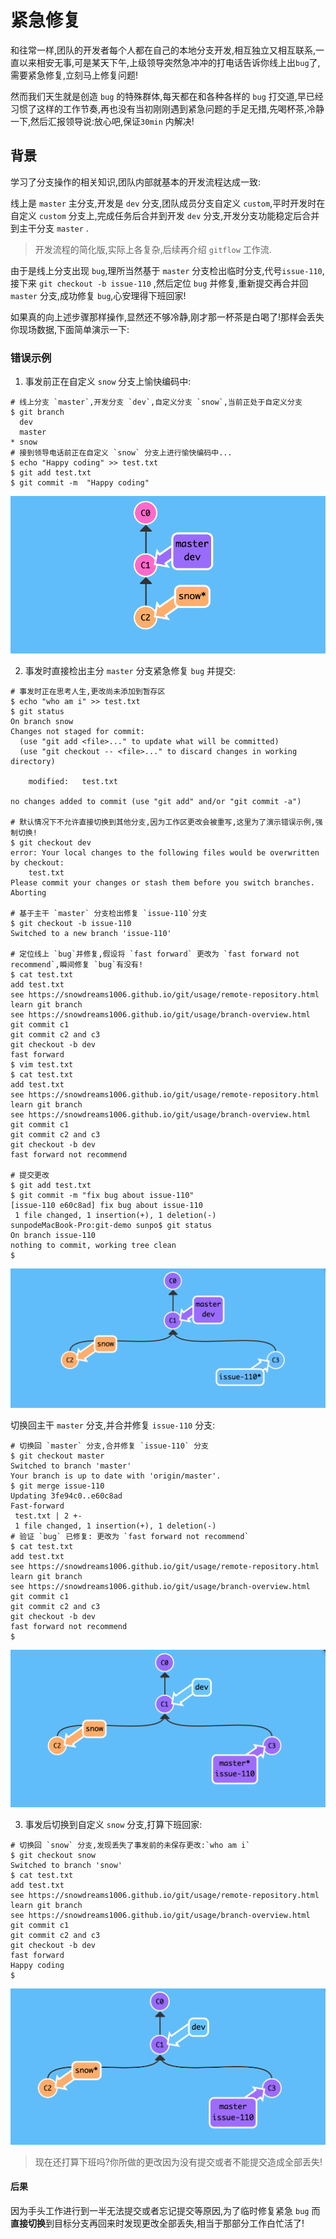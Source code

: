 # 紧急修复

和往常一样,团队的开发者每个人都在自己的本地分支开发,相互独立又相互联系,一直以来相安无事,可是某天下午,上级领导突然急冲冲的打电话告诉你线上出`bug`了,需要紧急修复,立刻马上修复问题!

然而我们天生就是创造 `bug` 的特殊群体,每天都在和各种各样的 `bug` 打交道,早已经习惯了这样的工作节奏,再也没有当初刚刚遇到紧急问题的手足无措,先喝杯茶,冷静一下,然后汇报领导说:放心吧,保证`30min` 内解决!

## 背景

学习了分支操作的相关知识,团队内部就基本的开发流程达成一致:

线上是 `master` 主分支,开发是 `dev` 分支,团队成员分支自定义 `custom`,平时开发时在自定义 `custom` 分支上,完成任务后合并到开发 `dev` 分支,开发分支功能稳定后合并到主干分支 `master` .

> 开发流程的简化版,实际上各复杂,后续再介绍 `gitflow` 工作流.

由于是线上分支出现 `bug`,理所当然基于 `master` 分支检出临时分支,代号`issue-110`,接下来 `git checkout -b issue-110` ,然后定位 `bug` 并修复,重新提交再合并回 `master` 分支,成功修复 `bug`,心安理得下班回家!

如果真的向上述步骤那样操作,显然还不够冷静,刚才那一杯茶是白喝了!那样会丢失你现场数据,下面简单演示一下:

### 错误示例

1. 事发前正在自定义 `snow` 分支上愉快编码中:

```
# 线上分支 `master`,开发分支 `dev`,自定义分支 `snow`,当前正处于自定义分支
$ git branch
  dev
  master
* snow
# 接到领导电话前正在自定义 `snow` 分支上进行愉快编码中...
$ echo "Happy coding" >> test.txt
$ git add test.txt
$ git commit -m  "Happy coding"
```

![git-branch-snow.png](../images/git-branch-snow.png)

2. 事发时直接检出主分 `master` 分支紧急修复 `bug` 并提交:

```
# 事发时正在思考人生,更改尚未添加到暂存区
$ echo "who am i" >> test.txt
$ git status
On branch snow
Changes not staged for commit:
  (use "git add <file>..." to update what will be committed)
  (use "git checkout -- <file>..." to discard changes in working directory)

    modified:   test.txt

no changes added to commit (use "git add" and/or "git commit -a")

# 默认情况下不允许直接切换到其他分支,因为工作区更改会被重写,这里为了演示错误示例,强制切换!
$ git checkout dev
error: Your local changes to the following files would be overwritten by checkout:
    test.txt
Please commit your changes or stash them before you switch branches.
Aborting

# 基于主干 `master` 分支检出修复 `issue-110`分支
$ git checkout -b issue-110
Switched to a new branch 'issue-110'

# 定位线上 `bug`并修复,假设将 `fast forward` 更改为 `fast forward not recommend`,瞬间修复 `bug`有没有!
$ cat test.txt
add test.txt
see https://snowdreams1006.github.io/git/usage/remote-repository.html
learn git branch
see https://snowdreams1006.github.io/git/usage/branch-overview.html
git commit c1
git commit c2 and c3
git checkout -b dev
fast forward
$ vim test.txt
$ cat test.txt
add test.txt
see https://snowdreams1006.github.io/git/usage/remote-repository.html
learn git branch
see https://snowdreams1006.github.io/git/usage/branch-overview.html
git commit c1
git commit c2 and c3
git checkout -b dev
fast forward not recommend

# 提交更改
$ git add test.txt
$ git commit -m "fix bug about issue-110"
[issue-110 e60c8ad] fix bug about issue-110
 1 file changed, 1 insertion(+), 1 deletion(-)
sunpodeMacBook-Pro:git-demo sunpo$ git status
On branch issue-110
nothing to commit, working tree clean
$ 
```

![git-branch-issue-110.png](../images/git-branch-issue-110.png)

切换回主干 `master` 分支,并合并修复 `issue-110` 分支:

```
# 切换回 `master` 分支,合并修复 `issue-110` 分支
$ git checkout master
Switched to branch 'master'
Your branch is up to date with 'origin/master'.
$ git merge issue-110
Updating 3fe94c0..e60c8ad
Fast-forward
 test.txt | 2 +-
 1 file changed, 1 insertion(+), 1 deletion(-)
# 验证 `bug` 已修复: 更改为 `fast forward not recommend`
$ cat test.txt
add test.txt
see https://snowdreams1006.github.io/git/usage/remote-repository.html
learn git branch
see https://snowdreams1006.github.io/git/usage/branch-overview.html
git commit c1
git commit c2 and c3
git checkout -b dev
fast forward not recommend
$ 
```

![git-branch-fixbug-master.png](../images/git-branch-fixbug-master.png)

3. 事发后切换到自定义 `snow` 分支,打算下班回家:

```
# 切换回 `snow` 分支,发现丢失了事发前的未保存更改:`who am i`
$ git checkout snow
Switched to branch 'snow'
$ cat test.txt
add test.txt
see https://snowdreams1006.github.io/git/usage/remote-repository.html
learn git branch
see https://snowdreams1006.github.io/git/usage/branch-overview.html
git commit c1
git commit c2 and c3
git checkout -b dev
fast forward
Happy coding
$ 
```

![git-branch-fixbug-snow.png](../images/git-branch-fixbug-snow.png)

> 现在还打算下班吗?你所做的更改因为没有提交或者不能提交造成全部丢失!

#### 后果

因为手头工作进行到一半无法提交或者忘记提交等原因,为了临时修复紧急 `bug` 而**直接切换**到目标分支再回来时发现更改全部丢失,相当于那部分工作白忙活了!
